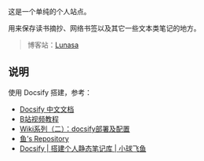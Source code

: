 这是一个单纯的个人站点。

用来保存读书摘抄、网络书签以及其它一些文本类笔记的地方。

> 博客站：[Lunasa](https://lunasa.icu/)

## 说明
使用 Docsify 搭建，参考：
- [Docsify 中文文档](https://docsify.js.org/#/zh-cn/)
- [B站视频教程](https://www.bilibili.com/video/BV1kT4y1T7wY/)
- [Wiki系列（二）：docsify部署及配置](https://sspai.com/post/60534)
- [鱼’s Repository](https://note.gregueria.icu/#/README)
- [Docsify | 搭建个人静态笔记库 | 小球飞鱼](https://mantyke.icu/posts/2021/docsify-build/)
